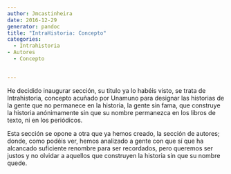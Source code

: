 ```yaml
---
author: Jmcastinheira
date: 2016-12-29
generator: pandoc
title: "IntraHistoria: Concepto"
categories:
  - Intrahistoria
- Autores
  - Concepto


---
```




He decidido inaugurar sección, su titulo ya lo habéis visto, se trata de
Intrahistoria, concepto acuñado por Unamuno para designar las historias
de la gente que no permanece en la historia, la gente sin fama, que
construye la historia anónimamente sin que su nombre permanezca en los
libros de texto, ni en los periódicos.

Esta sección se opone a otra que ya hemos creado, la sección de autores;
donde, como podéis ver, hemos analizado a gente con que sí que ha
alcancado suficiente renombre para ser recordados, pero queremos ser
justos y no olvidar a aquellos que construyen la historia sin que su
nombre quede.
